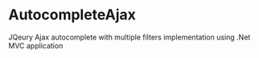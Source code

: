 # AutocompleteAjax

JQeury Ajax autocomplete with multiple filters implementation using .Net MVC application

